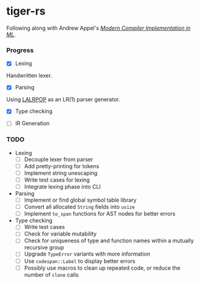 # tiger-rs

Following along with Andrew Appel's [*Modern Compiler Implementation in ML*][1].

### Progress

- [x] Lexing

Handwritten lexer.

- [x] Parsing

Using [LALRPOP][2] as an LR(1) parser generator.

- [x] Type checking

- [ ] IR Generation

### TODO

- Lexing
  - [ ] Decouple lexer from parser
  - [ ] Add pretty-printing for tokens
  - [ ] Implement string unescaping
  - [ ] Write test cases for lexing
  - [ ] Integrate lexing phase into CLI

- Parsing
  - [ ] Implement or find global symbol table library
  - [ ] Convert all allocated `String` fields into `usize`
  - [ ] Implement `to_span` functions for AST nodes for better errors

- Type checking
  - [ ] Write test cases
  - [ ] Check for variable mutability
  - [ ] Check for uniqueness of type and function names within a mutually recursive group
  - [ ] Upgrade `TypeError` variants with more information
  - [ ] Use `codespan::Label` to display better errors
  - [ ] Possibly use macros to clean up repeated code, or reduce the number of `clone` calls

[1]: https://www.cs.princeton.edu/~appel/modern/ml/
[2]: https://github.com/lalrpop/lalrpop
